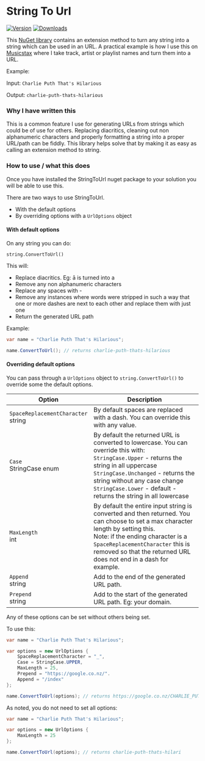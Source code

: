 # String To Url

[![Version](https://img.shields.io/nuget/vpre/stax.stringtourl.svg)](https://www.nuget.org/packages/stax.stringtourl)
[![Downloads](https://img.shields.io/nuget/dt/stax.stringtourl.svg)](https://www.nuget.org/packages/stax.stringtourl)

This [NuGet library](https://www.nuget.org/packages/Stax.StringToUrl/) contains an extension method to turn any string into a string which can be used in an URL. A practical example is how I use this on [Musicstax](https://musicstax.com) where I take track, artist or playlist names and turn them into a URL.

Example:

Input: ```Charlie Puth That's Hilarious```

Output: ```charlie-puth-thats-hilarious```

### Why I have written this

This is a common feature I use for generating URLs from strings which could be of use for others. Replacing diacritics, cleaning out non alphanumeric characters and properly formatting a string into a proper URL/path can be fiddly. This library helps solve that by making it as easy as calling an extension method to string.

### How to use / what this does

Once you have installed the StringToUrl nuget package to your solution you will be able to use this.

There are two ways to use StringToUrl.
* With the default options
* By overriding options with a `UrlOptions` object

#### With  default options
On any string you can do:

```string.ConvertToUrl()```

This will:

* Replace diacritics. Eg: ā is turned into a
* Remove any non alphanumeric characters
* Replace any spaces with -
* Remove any instances where words were stripped in such a way that one or more dashes are next to each other and replace them with just one
* Return the generated URL path

Example:

```c#
var name = "Charlie Puth That's Hilarious";

name.ConvertToUrl(); // returns charlie-puth-thats-hilarious
```

#### Overriding default options

You can pass through a `UrlOptions` object to `string.ConvertToUrl()` to override some the default options.

| Option                                 | Description                                                                                                                                                                                                                                                                                    |
|----------------------------------------|------------------------------------------------------------------------------------------------------------------------------------------------------------------------------------------------------------------------------------------------------------------------------------------------|
| `SpaceReplacementCharacter`<br/>string | By default spaces are replaced with a dash. You can override this with any value.                                                                                                                                                                                                              |
| `Case`<br/>StringCase enum             | By default the returned URL is converted to lowercase. You can override this with:<br/>`StringCase.Upper` - returns the string in all uppercase<br/>`StringCase.Unchanged` - returns the string without any case change<br/>`StringCase.Lower` - default - returns the string in all lowercase |
| `MaxLength`<br/>int                    | By default the entire input string is converted and then returned. You can choose to set a max character length by setting this.<br/>Note: if the ending character is a `SpaceReplacementCharacter` this is removed so that the returned URL does not end in a dash for example.               |
| `Append`<br/>string                    | Add to the end of the generated URL path.                                                                                                                                                                                                                                                      |
| `Prepend`<br/>string                   | Add to the start of the generated URL path. Eg: your domain.                                                                                                                                                                                                                                   |

Any of these options can be set without others being set.

To use this:

```c#
var name = "Charlie Puth That's Hilarious";

var options = new UrlOptions {
    SpaceReplacementCharacter = "_",
    Case = StringCase.UPPER,
    MaxLength = 25,
    Prepend = "https://google.co.nz/".
    Append = "/index"
};

name.ConvertToUrl(options); // returns https://google.co.nz/CHARLIE_PUTH_THATS_HILARI/index
```

As noted, you do not need to set all options:

```c#
var name = "Charlie Puth That's Hilarious";

var options = new UrlOptions {
    MaxLength = 25
};

name.ConvertToUrl(options); // returns charlie-puth-thats-hilari
```
